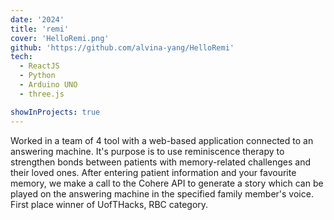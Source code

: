 ```yaml
---
date: '2024'
title: 'remi'
cover: 'HelloRemi.png'
github: 'https://github.com/alvina-yang/HelloRemi'
tech:
  - ReactJS
  - Python
  - Arduino UNO
  - three.js

showInProjects: true
---
```


Worked in a team of 4 tool with a web-based application connected to an answering machine. It's purpose is to use reminiscence therapy to strengthen bonds between patients with memory-related challenges and their loved ones. After entering patient information and your favourite memory, we make a call to the Cohere API to generate a story which can be played on the answering machine in the specified family member's voice. First place winner of UofTHacks, RBC category.
